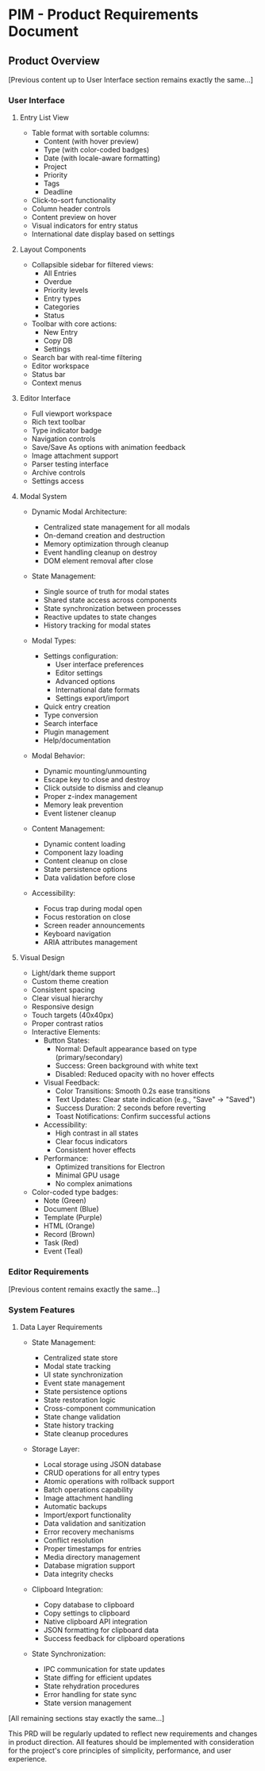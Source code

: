# PIM - Product Requirements Document

## Product Overview

[Previous content up to User Interface section remains exactly the same...]

### User Interface

1. Entry List View
   - Table format with sortable columns:
     - Content (with hover preview)
     - Type (with color-coded badges)
     - Date (with locale-aware formatting)
     - Project
     - Priority
     - Tags
     - Deadline
   - Click-to-sort functionality
   - Column header controls
   - Content preview on hover
   - Visual indicators for entry status
   - International date display based on settings

2. Layout Components
   - Collapsible sidebar for filtered views:
     - All Entries
     - Overdue
     - Priority levels
     - Entry types
     - Categories
     - Status
   - Toolbar with core actions:
     - New Entry
     - Copy DB
     - Settings
   - Search bar with real-time filtering
   - Editor workspace
   - Status bar
   - Context menus

3. Editor Interface
   - Full viewport workspace
   - Rich text toolbar
   - Type indicator badge
   - Navigation controls
   - Save/Save As options with animation feedback
   - Image attachment support
   - Parser testing interface
   - Archive controls
   - Settings access

4. Modal System
   - Dynamic Modal Architecture:
     - Centralized state management for all modals
     - On-demand creation and destruction
     - Memory optimization through cleanup
     - Event handling cleanup on destroy
     - DOM element removal after close
   
   - State Management:
     - Single source of truth for modal states
     - Shared state access across components
     - State synchronization between processes
     - Reactive updates to state changes
     - History tracking for modal states
   
   - Modal Types:
     - Settings configuration:
       * User interface preferences
       * Editor settings
       * Advanced options
       * International date formats
       * Settings export/import
     - Quick entry creation
     - Type conversion
     - Search interface
     - Plugin management
     - Help/documentation
   
   - Modal Behavior:
     - Dynamic mounting/unmounting
     - Escape key to close and destroy
     - Click outside to dismiss and cleanup
     - Proper z-index management
     - Memory leak prevention
     - Event listener cleanup
   
   - Content Management:
     - Dynamic content loading
     - Component lazy loading
     - Content cleanup on close
     - State persistence options
     - Data validation before close
   
   - Accessibility:
     - Focus trap during modal open
     - Focus restoration on close
     - Screen reader announcements
     - Keyboard navigation
     - ARIA attributes management

5. Visual Design
   - Light/dark theme support
   - Custom theme creation
   - Consistent spacing
   - Clear visual hierarchy
   - Responsive design
   - Touch targets (40x40px)
   - Proper contrast ratios
   - Interactive Elements:
     - Button States:
       * Normal: Default appearance based on type (primary/secondary)
       * Success: Green background with white text
       * Disabled: Reduced opacity with no hover effects
     - Visual Feedback:
       * Color Transitions: Smooth 0.2s ease transitions
       * Text Updates: Clear state indication (e.g., "Save" → "Saved")
       * Success Duration: 2 seconds before reverting
       * Toast Notifications: Confirm successful actions
     - Accessibility:
       * High contrast in all states
       * Clear focus indicators
       * Consistent hover effects
     - Performance:
       * Optimized transitions for Electron
       * Minimal GPU usage
       * No complex animations
   - Color-coded type badges:
     - Note (Green)
     - Document (Blue)
     - Template (Purple)
     - HTML (Orange)
     - Record (Brown)
     - Task (Red)
     - Event (Teal)

### Editor Requirements

[Previous content remains exactly the same...]

### System Features

1. Data Layer Requirements
   - State Management:
     - Centralized state store
     - Modal state tracking
     - UI state synchronization
     - Event state management
     - State persistence options
     - State restoration logic
     - Cross-component communication
     - State change validation
     - State history tracking
     - State cleanup procedures
   
   - Storage Layer:
     - Local storage using JSON database
     - CRUD operations for all entry types
     - Atomic operations with rollback support
     - Batch operations capability
     - Image attachment handling
     - Automatic backups
     - Import/export functionality
     - Data validation and sanitization
     - Error recovery mechanisms
     - Conflict resolution
     - Proper timestamps for entries
     - Media directory management
     - Database migration support
     - Data integrity checks
   
   - Clipboard Integration:
     - Copy database to clipboard
     - Copy settings to clipboard
     - Native clipboard API integration
     - JSON formatting for clipboard data
     - Success feedback for clipboard operations
   
   - State Synchronization:
     - IPC communication for state updates
     - State diffing for efficient updates
     - State rehydration procedures
     - Error handling for state sync
     - State version management

[All remaining sections stay exactly the same...]

This PRD will be regularly updated to reflect new requirements and changes in product direction. All features should be implemented with consideration for the project's core principles of simplicity, performance, and user experience.
